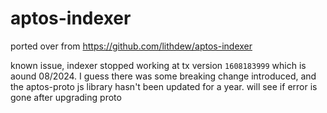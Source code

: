 # aptos-indexer

ported over from https://github.com/lithdew/aptos-indexer

known issue, indexer stopped working at tx version `1608183999` which is aound 08/2024. I guess there was some breaking change introduced, and the aptos-proto js library hasn't been updated for a year. will see if error is gone after upgrading proto